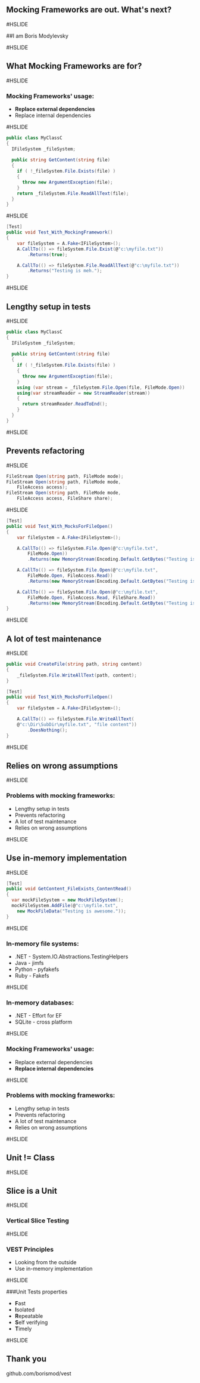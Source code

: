 ## Mocking Frameworks are out. What's next?

#HSLIDE

##I am Boris Modylevsky

#HSLIDE

## What Mocking Frameworks are for?

#HSLIDE

### Mocking Frameworks' usage:
* **Replace external dependencies**
* Replace internal dependencies

#HSLIDE

```C#
public class MyClassC
{
  IFileSystem _fileSystem;
  
  public string GetContent(string file)
  { 
    if ( !_fileSystem.File.Exists(file) )
	{
	  throw new ArgumentException(file);
	}
    return _fileSystem.File.ReadAllText(file);
  }
}
```

#HSLIDE

```C#
[Test]
public void Test_With_MockingFramework()
{
    var fileSystem = A.Fake<IFileSystem>();
    A.CallTo(() => fileSystem.File.Exist(@"c:\myfile.txt"))
        .Returns(true);

    A.CallTo(() => fileSystem.File.ReadAllText(@"c:\myfile.txt"))
        .Returns("Testing is meh.");
}
```

#HSLIDE

## Lengthy setup in tests

#HSLIDE

```C#
public class MyClassC
{
  IFileSystem _fileSystem;
  
  public string GetContent(string file)
  { 
    if ( !_fileSystem.File.Exists(file) )
	{
	  throw new ArgumentException(file);
	}
	using (var stream = _fileSystem.File.Open(file, FileMode.Open))
    using(var streamReader = new StreamReader(stream))
    {
	  return streamReader.ReadToEnd();
	}
  }
}
```

#HSLIDE

## Prevents refactoring

#HSLIDE

```C#
FileStream Open(string path, FileMode mode);
FileStream Open(string path, FileMode mode, 
	FileAccess access);
FileStream Open(string path, FileMode mode, 
	FileAccess access, FileShare share);
```

#HSLIDE
```C#
[Test]
public void Test_With_MocksForFileOpen()
{
    var fileSystem = A.Fake<IFileSystem>();

    A.CallTo(() => fileSystem.File.Open(@"c:\myfile.txt", 
		FileMode.Open))
        .Returns(new MemoryStream(Encoding.Default.GetBytes("Testing is meh.")));

    A.CallTo(() => fileSystem.File.Open(@"c:\myfile.txt", 
		FileMode.Open, FileAccess.Read))
        .Returns(new MemoryStream(Encoding.Default.GetBytes("Testing is meh.")));

    A.CallTo(() => fileSystem.File.Open(@"c:\myfile.txt", 
		FileMode.Open, FileAccess.Read, FileShare.Read))
        .Returns(new MemoryStream(Encoding.Default.GetBytes("Testing is meh.")));
}
```

#HSLIDE

## A lot of test maintenance

#HSLIDE

```C#
public void CreateFile(string path, string content)
{
    _fileSystem.File.WriteAllText(path, content);
}

[Test]
public void Test_With_MocksForFileOpen()
{
    var fileSystem = A.Fake<IFileSystem>();

    A.CallTo(() => fileSystem.File.WriteAllText(
	@"c:\Dir\SubDir\myfile.txt", "file content"))
        .DoesNothing();
}
```

#HSLIDE

## Relies on wrong assumptions 

#HSLIDE

### Problems with mocking frameworks:
* Lengthy setup in tests
* Prevents refactoring
* A lot of test maintenance
* Relies on wrong assumptions 

#HSLIDE

## Use in-memory implementation

#HSLIDE

```C#
[Test]
public void GetContent_FileExists_ContentRead()
{
  var mockFileSystem = new MockFileSystem();
  mockFileSystem.AddFile(@"c:\myfile.txt", 
    new MockFileData("Testing is awesome."));
}

```
#HSLIDE

### In-memory file systems:
* .NET - System.IO.Abstractions.TestingHelpers
* Java - jimfs
* Python - pyfakefs
* Ruby - Fakefs

#HSLIDE

### In-memory databases:
* .NET - Effort for EF
* SQLite - cross platform 

#HSLIDE

### Mocking Frameworks' usage:
* Replace external dependencies
* **Replace internal dependencies**

#HSLIDE

### Problems with mocking frameworks:
* Lengthy setup in tests
* Prevents refactoring
* A lot of test maintenance
* Relies on wrong assumptions 

#HSLIDE

## Unit != Class

#HSLIDE

## Slice is a Unit

#HSLIDE

### **V**ertical **S**lice **T**esting

#HSLIDE

### **VEST** Principles
* Looking from the outside 
* Use in-memory implementation

#HSLIDE

###Unit Tests properties

* **F**ast
* **I**solated
* **R**epeatable
* **S**elf verifying
* **T**imely

#HSLIDE

## Thank you
github.com/borismod/vest